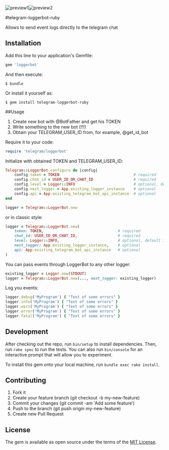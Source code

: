 ![preview1](https://github.com/a0s/telegram-loggerbot-ruby/raw/master/img/preview1.jpg)![preview2](https://github.com/a0s/telegram-loggerbot-ruby/raw/master/img/preview2.jpg)

#telegram-loggerbot-ruby

Allows to send event logs directly to the telegram chat

## Installation

Add this line to your application's Gemfile:

```ruby
gem 'loggerbot'
```

And then execute:

    $ bundle

Or install it yourself as:

    $ gem install telegram-loggerbot-ruby

##Usage

  1. Create new bot with @BotFather and get his TOKEN
  2. Write something to the new bot (!!!)
  3. Obtain your TELEGRAM_USER_ID from, for example, @get_id_bot

Require it to your code:

```ruby
require 'telegram/loggerbot'
```

Initialize with obtained TOKEN and TELEGRAM_USER_ID: 

```ruby
Telegram::LoggerBot.configure do |config|
    config.token = TOKEN                                 # required
    config.chat_id = USER_ID_OR_CHAT_ID                  # required
    config.level = Logger::INFO                          # optional, default is Logger::DEBUG
    config.next_logger = App.existing_logger_instance    # optional
    config.api = App.existing_telegram_bot_api_instance  # optional
end

logger = Telegram::LoggerBot.new
```

or in classic style:

```ruby
logger = Telegram::LoggerBot.new(
    token: TOKEN,                                 # required
    chat_id: USER_ID_OR_CHAT_ID,                  # required
    level: Logger::INFO,                          # optional, default is Logger::DEBUG
    next_logger: App.existing_logger_instance,    # optional
    api: App.existing_telegram_bot_api_instance   # optional
)
```

You can pass events through LoggerBot to any other logger:

```ruby
existing_logger = Logger.new(STDOUT)
logger = Telegram::LoggerBot.new(..., next_logger: existing_logger)
``` 

Log you events:

```ruby
logger.debug('MyProgram') { "Text of some errors" }
logger.info('MyProgram') { "Text of some errors" }
logger.warn('MyProgram') { "Text of some errors" }
logger.error('MyProgram') { "Text of some errors" }
logger.fatal('MyProgram') { "Text of some errors" }
```

## Development

After checking out the repo, run `bin/setup` to install dependencies. Then, run `rake spec` to run the tests. You can also run `bin/console` for an interactive prompt that will allow you to experiment.

To install this gem onto your local machine, run `bundle exec rake install`.

## Contributing

1. Fork it
2. Create your feature branch (git checkout -b my-new-feature)
3. Commit your changes (git commit -am 'Add some feature')
4. Push to the branch (git push origin my-new-feature)
5. Create new Pull Request

## License

The gem is available as open source under the terms of the [MIT License](http://opensource.org/licenses/MIT).
